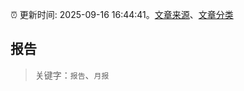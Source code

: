 :alarm_clock: 更新时间: 2025-09-16 16:44:41。[文章来源](/README.md)、[文章分类](/TAGS.md)

## 报告


> 关键字：`报告`、`月报`



